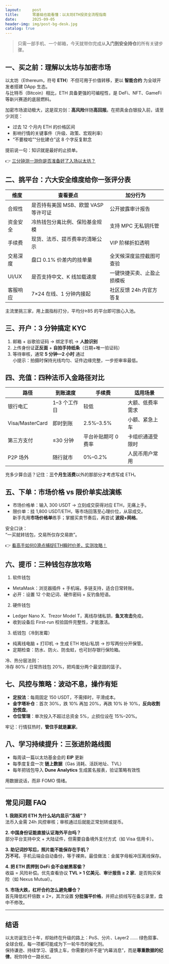 ```yaml
---
layout:     post
title:      零基础也能看懂：以太坊ETH投资全流程指南
date:       2025-09-05
header-img: img/post-bg-desk.jpg
catalog: true
---
```


> 只需一部手机、一个邮箱，今天就带你完成从**入门到安全持仓**的所有关键步骤。

## 一、买之前：理解以太坊与加密市场

以太坊（Ethereum，符号 **ETH**）不但可用于价值转移，更以 **智能合约** 为全球开发者搭建 DApp 生态。  
与比特币（Bitcoin）相比，ETH 具备更强的可编程性，是 DeFi、NFT、GameFi 等新兴赛道的底层燃料。

加密市场波动极大，这是双刃剑：**高风险**伴随**高回报**。在把真金白银投入前，请至少浏览：

- 过去 12 个月内 ETH 的价格区间  
- 影响行情的关键事件（升级、政策、宏观利率）  
- “不要梭哈”“分批建仓”这 8 个字反复默念

提前说一句：知识就是最好的止损单。

👉 [三分钟测一测你是否准备好了入场以太坊？](https://okxdog.com/)

## 二、挑平台：六大安全维度给你一张评分表

| 维度 | 查看要点 | 加分行为 |
|---|---|---|
| 合规性 | 是否持有美国 MSB、欧盟 VASP 等许可证 | 公开披露审计报告 |
| 资金安全 | 冷热钱包分离比例、保险基金规模 | 支持 MPC 无私钥托管 |
| 手续费 | 现货、法币、提币费率的清晰公示 | VIP 阶梯折扣透明 |
| 交易深度 | 盘口 0.1% 价差内的挂单量 | 全天候深度监控截图可查验 |
| UI/UX | 是否支持中文、K 线加载速度 | 一键快捷买卖、止盈止损模板 |
| 客服响应 | 7×24 在线、1 分钟内接起 | 社区反馈 24h 内官方答复 |

主流里挑三家，用上面指标打分，平均分≥85 的平台即可放心入池。

## 三、开户：3 分钟搞定 KYC

1. 邮箱 + 谷歌验证码 → 绑定手机 → **人脸识别**
2. 上传身份证**正反面** + **自拍手持纸条**（日期+唯一验证码）
3. 等待审核，通常 **5 分钟—2 小时** 通过  
小提示：拍摄时保持光线均匀、证件边缘完整，一步拒审率最低。

## 四、充值：四种法币入金路径对比

路径 | 到账速度 | 手续费 | 适用场景
---|---|---|---
银行电汇 | 1–3 个工作日 | 较低 | 大额、低费率需求
Visa/MasterCard | 即时到账 | 2.5%–3.5% | 小额、紧急上车
第三方支付 | ≤30 分钟 | 平台补贴期可 0 费率 | 卡组织通道受限时
P2P 场外 | 随行就市 | 0%–0.2% | 人民币用户常用

充多少算合适？记住：**三个月生活费**以外的那部分才考虑写成 ETH。

## 五、下单：市场价格 vs 限价单实战演练

- 市场价格单：输入 300 USDT → 立刻成交获得对应 ETH，无痛上手。  
- 限价单：挂 1,800 USDT/ETH，等市场回落至心理价位，从容成交。  
新手先用**市场价格单**练手；掌握买卖节奏后，再尝试 **波段+网格**。

安全口诀：  
“一买就转钱包，交易所仅存交易款”。

👉 [看高手如何0滑点捕捉ETH瞬时价差，实测攻略！](https://okxdog.com/)

## 六、提币：三种钱包存放攻略

1. 软件钱包  
  - MetaMask：浏览器插件 + 手机端，多链支持，适合日常转账。  
  - 必开：设置 12 个助记词、硬件密码 + 反钓鱼短语。
2. 硬件钱包  
  - Ledger Nano X、Trezor Model T，离线存储私钥，**鱼叉攻击**免疫。  
  - 收到设备后 First-run 校验固件完整性，才能激活。
3. 纸钱包（冷到发霉）  
  - 纯离线电脑 + 打印机 → 生成 ETH 地址/私钥 → 抄写两份分开保管。  
  - 定期检查：防水、防火、防虫蛀，也可封存银行保险箱。

冷、热分层法则：  
冷存 80% / 日常热钱包 20%，把鸡蛋分两个最坚固的篮子。

## 七、风控与策略：波动不息，操作有矩

- **定投法**：每周固定 150 USDT，不需择时，平滑成本。  
- **金字塔补仓**：首次 30%，跌 10% 再加 20%，再跌 10% 补 10%，**反向收割恐慌盘**。  
- **仓位管理**：单次投入不超过总资金 5%，止损位设在 15%–20%。

牢记：行情狂热时，**管住手就是赢家**。

## 八、学习持续提升：三张进阶路线图

- 每周读一篇以太坊基金会的 **EIP** 更新  
- 每季度复盘一次 **链上数据**（Gas 消耗、活跃地址、TVL）  
- 每年把钱包导入 **Dune Analytics** 生成匿名报表，验证策略有效性

用数据说话，而非 FOMO 情绪。

---

## 常见问题 FAQ

**1. 我刚买的 ETH 为什么站内显示“冻结”？**  
法币入金需 24h 风控审核；审核通过后就能正常划转或提币。

**2. 中国身份证能直接认证海外平台吗？**  
部分平台支持中文 + 大陆证件，但需要自备境外支付方式（如 Visa 信用卡）。

**3. 助记词抄写后，照片能不能保存在手机？**  
**万不可**。手机云端会自动备份，等于裸奔。最佳做法：金属字母板冲压离线保存。

**4. 把 ETH 质押到 DeFi 会不会被黑客偷？**  
收益 = 风险补偿。优先查看协议 **TVL > 1 亿美元**、**审计报告 ≥ 2 家**、是否购买保险（如 Nexus Mutual）。

**5. 市场大跌，杠杆合约怎么避免爆仓？**  
首先降低杠杆倍数 ≤ 2×，其次设置 **分批强平价格**，并把止损线写在备忘录里，盘中不修改。

---

## 结语

以太坊诞生已十年，却始终在升级的路上：PoS、分片、Layer2 …… 绿色叙事、全球合规，每一项都可能成为下一轮牛市的催化剂。  
保持谦逊、持续学习、谨慎上车，你需要的并不是“内幕消息”，而是**尊重数据的纪律**。祝你持仓一路长虹。